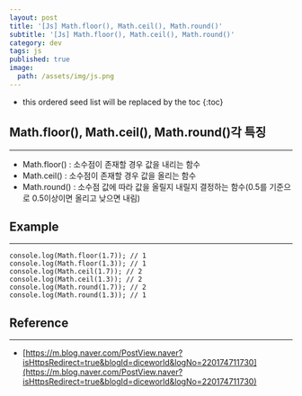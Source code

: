 ```yaml
---
layout: post
title: '[Js] Math.floor(), Math.ceil(), Math.round()'
subtitle: '[Js] Math.floor(), Math.ceil(), Math.round()'
category: dev
tags: js
published: true
image:
  path: /assets/img/js.png
---
```


<!-- prettier-ignore -->
* this ordered seed list will be replaced by the toc 
{:toc}

## Math.floor(), Math.ceil(), Math.round()각 특징

---

- Math.floor() : 소수점이 존재할 경우 값을 내리는 함수
- Math.ceil() : 소수점이 존재할 경우 값을 올리는 함수
- Math.round() : 소수점 값에 따라 값을 올릴지 내릴지 결정하는 함수(0.5를 기준으로 0.5이상이면 올리고 낮으면 내림)

## Example

---

```
console.log(Math.floor(1.7)); // 1
console.log(Math.floor(1.3)); // 1
console.log(Math.ceil(1.7)); // 2
console.log(Math.ceil(1.3)); // 2
console.log(Math.round(1.7)); // 2
console.log(Math.round(1.3)); // 1
```

## Reference

---

- [https://m.blog.naver.com/PostView.naver?isHttpsRedirect=true&blogId=diceworld&logNo=220174711730](https://m.blog.naver.com/PostView.naver?isHttpsRedirect=true&blogId=diceworld&logNo=220174711730)
